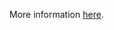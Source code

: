 More information [here](https://docs.prismacloud.io/en/enterprise-edition/policy-reference/oci-policies/networking/bc-oci-2-2).
